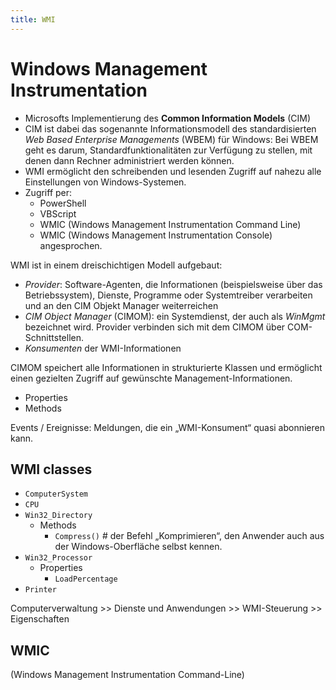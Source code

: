 ```yaml
---
title: WMI
---
```


Windows Management Instrumentation
=======================================

* Microsofts Implementierung des **Common Information Models** (CIM)
* CIM ist dabei das sogenannte Informationsmodell des standardisierten *Web Based Enterprise Managements* (WBEM) für Windows: Bei WBEM geht es darum, Standardfunktionalitäten zur Verfügung zu stellen, mit denen dann Rechner administriert werden können.
* WMI ermöglicht den schreibenden und lesenden Zugriff auf nahezu alle Einstellungen von Windows-Systemen.
* Zugriff per:
  * PowerShell
  * VBScript
  * WMIC (Windows Management Instrumentation Command Line)
  * WMIC (Windows Management Instrumentation Console) angesprochen.

WMI ist in einem dreischichtigen Modell aufgebaut: 
* *Provider*: Software-Agenten, die Informationen (beispielsweise über das Betriebssystem), Dienste, Programme oder Systemtreiber verarbeiten und an den CIM Objekt Manager weiterreichen
* *CIM Object Manager* (CIMOM): ein Systemdienst, der auch als *WinMgmt* bezeichnet wird. Provider verbinden sich mit dem CIMOM über COM-Schnittstellen.
* *Konsumenten* der WMI-Informationen

CIMOM speichert alle Informationen in strukturierte Klassen und ermöglicht einen gezielten Zugriff auf gewünschte Management-Informationen.
* Properties
* Methods

Events / Ereignisse: Meldungen, die ein „WMI-Konsument“ quasi abonnieren kann.

WMI classes
-----------------

* `ComputerSystem`
* `CPU`
* `Win32_Directory`
  * Methods
    * `Compress()` # der Befehl „Komprimieren“, den Anwender auch aus der Windows-Oberfläche selbst kennen.
* `Win32_Processor`
  * Properties
    * `LoadPercentage`
* `Printer`


Computerverwaltung \>> Dienste und Anwendungen \>> WMI-Steuerung \>> Eigenschaften

WMIC
----------

(Windows Management Instrumentation Command-Line)